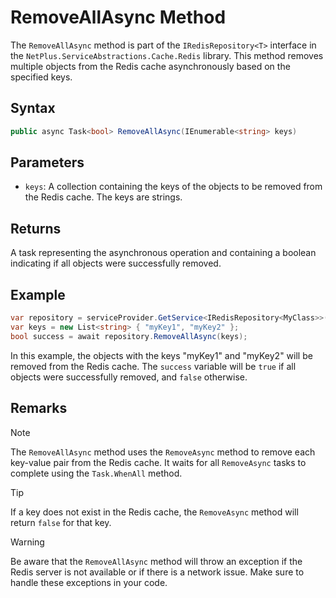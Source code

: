 # RemoveAllAsync Method

The `RemoveAllAsync` method is part of the `IRedisRepository<T>` interface in the `NetPlus.ServiceAbstractions.Cache.Redis` library. This method removes multiple objects from the Redis cache asynchronously based on the specified keys.

## Syntax

```csharp
public async Task<bool> RemoveAllAsync(IEnumerable<string> keys)
```

## Parameters

- `keys`: A collection containing the keys of the objects to be removed from the Redis cache. The keys are strings.

## Returns

A task representing the asynchronous operation and containing a boolean indicating if all objects were successfully removed.

## Example

```csharp
var repository = serviceProvider.GetService<IRedisRepository<MyClass>>();
var keys = new List<string> { "myKey1", "myKey2" };
bool success = await repository.RemoveAllAsync(keys);
```

In this example, the objects with the keys "myKey1" and "myKey2" will be removed from the Redis cache. The `success` variable will be `true` if all objects were successfully removed, and `false` otherwise.

## Remarks

> [!NOTE]
> The `RemoveAllAsync` method uses the `RemoveAsync` method to remove each key-value pair from the Redis cache. It waits for all `RemoveAsync` tasks to complete using the `Task.WhenAll` method.

> [!TIP]
> If a key does not exist in the Redis cache, the `RemoveAsync` method will return `false` for that key.

> [!WARNING]
> Be aware that the `RemoveAllAsync` method will throw an exception if the Redis server is not available or if there is a network issue. Make sure to handle these exceptions in your code.
